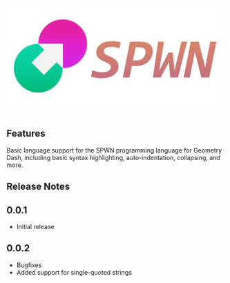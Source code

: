 ![SPWN](spwn_logo_colored.png)

## Features

Basic language support for the SPWN programming language for Geometry Dash, including basic syntax highlighting, auto-indentation, collapsing, and more.

## Release Notes

## 0.0.1

- Initial release

## 0.0.2

- Bugfixes
- Added support for single-quoted strings
